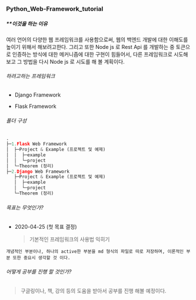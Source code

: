 ### Python_Web-Framework_tutorial



##### **이것을 하는 이유

여러 언어의 다양한 웹 프레임워크를 사용함으로써, 웹의 백엔드 개발에 대한 이해도를 높이기 위해서 해보려고한다. 그리고 또한 Node js 로 Rest Api 를 개발하는 중 토큰으로 인증하는 방식에 대한 메커니즘에 대한 구현이 힘들어서, 다른 프레임워크로 시도해보고 그 방법을 다시 Node js 로 시도를 해 볼 계획이다.



###### 하려고하는 프레임워크

* Django Framework

* Flask Framework

  

###### 폴더 구성

```python
.
├─1.Flask Web Framework
│  ├─Project & Example (프로젝트 및 예제)
│  │  ├─example
│  │  └─project
│  └─Theorem (정리)
├─2.Django Web Framework
   ├─Project & Example (프로젝트 및 예제)
   │  ├─example
   │  └─project
   └─Theorem (정리)


```



###### 목표는 무엇인가?

* 2020-04-25 (첫 목표 결정)

  > 기본적인 프레임워크의 사용법 익히기



```
개념적인 부분이나, 하나의 active한 부분을 md 형식의 파일로 따로 저장하며, 이론적인 부분 또한 중요시 생각할 것 이다.
```



###### 어떻게 공부를 진행 할 것인가?

> 구글링이나, 책, 강의 등의 도움을 받아서 공부를 진행 해볼 예정이다.

